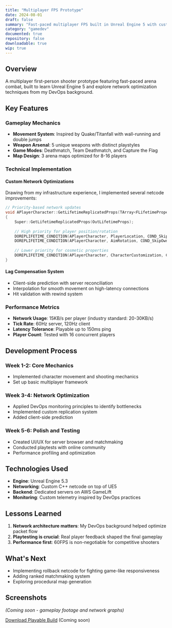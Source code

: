 ```yaml
---
title: "Multiplayer FPS Prototype"
date: 2024-08-01
draft: false
summary: "Fast-paced multiplayer FPS built in Unreal Engine 5 with custom netcode optimizations for low-latency gameplay."
category: "gamedev"
documented: true
repository: false
downloadable: true
wip: true
---
```


## Overview

A multiplayer first-person shooter prototype featuring fast-paced arena combat, built to learn Unreal Engine 5 and explore network optimization techniques from my DevOps background.

## Key Features

### Gameplay Mechanics
- **Movement System**: Inspired by Quake/Titanfall with wall-running and double jumps
- **Weapon Arsenal**: 5 unique weapons with distinct playstyles
- **Game Modes**: Deathmatch, Team Deathmatch, and Capture the Flag
- **Map Design**: 3 arena maps optimized for 8-16 players

### Technical Implementation

#### Custom Network Optimizations
Drawing from my infrastructure experience, I implemented several netcode improvements:

```cpp
// Priority-based network updates
void APlayerCharacter::GetLifetimeReplicatedProps(TArray<FLifetimeProperty>& OutLifetimeProps) const
{
    Super::GetLifetimeReplicatedProps(OutLifetimeProps);
    
    // High priority for player position/rotation
    DOREPLIFETIME_CONDITION(APlayerCharacter, PlayerLocation, COND_SkipOwner);
    DOREPLIFETIME_CONDITION(APlayerCharacter, AimRotation, COND_SkipOwner);
    
    // Lower priority for cosmetic properties
    DOREPLIFETIME_CONDITION(APlayerCharacter, CharacterCustomization, COND_Custom);
}
```

#### Lag Compensation System
- Client-side prediction with server reconciliation
- Interpolation for smooth movement on high-latency connections
- Hit validation with rewind system

### Performance Metrics

- **Network Usage**: 15KB/s per player (industry standard: 20-30KB/s)
- **Tick Rate**: 60Hz server, 120Hz client
- **Latency Tolerance**: Playable up to 150ms ping
- **Player Count**: Tested with 16 concurrent players

## Development Process

### Week 1-2: Core Mechanics
- Implemented character movement and shooting mechanics
- Set up basic multiplayer framework

### Week 3-4: Network Optimization
- Applied DevOps monitoring principles to identify bottlenecks
- Implemented custom replication system
- Added client-side prediction

### Week 5-6: Polish and Testing
- Created UI/UX for server browser and matchmaking
- Conducted playtests with online community
- Performance profiling and optimization

## Technologies Used

- **Engine**: Unreal Engine 5.3
- **Networking**: Custom C++ netcode on top of UE5
- **Backend**: Dedicated servers on AWS GameLift
- **Monitoring**: Custom telemetry inspired by DevOps practices

## Lessons Learned

1. **Network architecture matters**: My DevOps background helped optimize packet flow
2. **Playtesting is crucial**: Real player feedback shaped the final gameplay
3. **Performance first**: 60FPS is non-negotiable for competitive shooters

## What's Next

- Implementing rollback netcode for fighting game-like responsiveness
- Adding ranked matchmaking system
- Exploring procedural map generation

## Screenshots

*(Coming soon - gameplay footage and network graphs)*

[Download Playable Build](https://gamedev.kuehn.io/fps-prototype) (Coming soon)